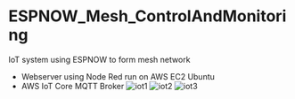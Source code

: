 # ESPNOW_Mesh_ControlAndMonitoring
IoT system using ESPNOW to form mesh network
- Webserver using Node Red run on AWS EC2 Ubuntu
- AWS IoT Core MQTT Broker
![iot1](https://github.com/kimnhuthoang/ESPNOW_Mesh_ControlAndMonitoring/assets/94977540/5a2a2a02-4d9e-4fcf-b4f9-68e9938d1b46)
![iot2](https://github.com/kimnhuthoang/ESPNOW_Mesh_ControlAndMonitoring/assets/94977540/7ec1ee27-0c82-4dc6-a2b1-b7d22d99e325)
![iot3](https://github.com/kimnhuthoang/ESPNOW_Mesh_ControlAndMonitoring/assets/94977540/e931d14b-b52d-4e59-9a8b-98f18d90c94a)
